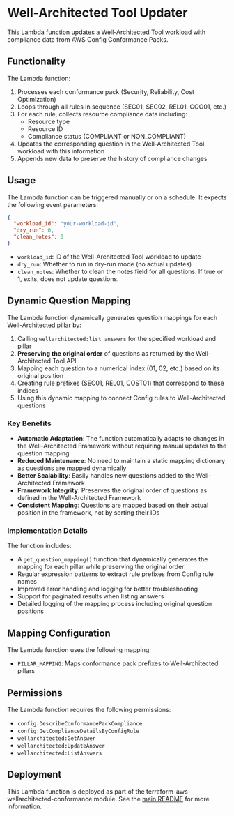 # Well-Architected Tool Updater

This Lambda function updates a Well-Architected Tool workload with compliance data from AWS Config Conformance Packs.

## Functionality

The Lambda function:

1. Processes each conformance pack (Security, Reliability, Cost Optimization)
2. Loops through all rules in sequence (SEC01, SEC02, REL01, COO01, etc.)
3. For each rule, collects resource compliance data including:
   - Resource type
   - Resource ID
   - Compliance status (COMPLIANT or NON_COMPLIANT)
4. Updates the corresponding question in the Well-Architected Tool workload with this information
5. Appends new data to preserve the history of compliance changes

## Usage

The Lambda function can be triggered manually or on a schedule. It expects the following event parameters:

```json
{
  "workload_id": "your-workload-id",
  "dry_run": 0,
  "clean_notes": 0
}
```

- `workload_id`: ID of the Well-Architected Tool workload to update
- `dry_run`: Whether to run in dry-run mode (no actual updates)
- `clean_notes`: Whether to clean the notes field for all questions. If true or 1, exits, does not update questions.

## Dynamic Question Mapping

The Lambda function dynamically generates question mappings for each Well-Architected pillar by:

1. Calling `wellarchitected:list_answers` for the specified workload and pillar
2. **Preserving the original order** of questions as returned by the Well-Architected Tool API
3. Mapping each question to a numerical index (01, 02, etc.) based on its original position
4. Creating rule prefixes (SEC01, REL01, COST01) that correspond to these indices
5. Using this dynamic mapping to connect Config rules to Well-Architected questions

### Key Benefits

- **Automatic Adaptation**: The function automatically adapts to changes in the Well-Architected Framework without requiring manual updates to the question mapping
- **Reduced Maintenance**: No need to maintain a static mapping dictionary as questions are mapped dynamically
- **Better Scalability**: Easily handles new questions added to the Well-Architected Framework
- **Framework Integrity**: Preserves the original order of questions as defined in the Well-Architected Framework
- **Consistent Mapping**: Questions are mapped based on their actual position in the framework, not by sorting their IDs

### Implementation Details

The function includes:

- A `get_question_mapping()` function that dynamically generates the mapping for each pillar while preserving the original order
- Regular expression patterns to extract rule prefixes from Config rule names
- Improved error handling and logging for better troubleshooting
- Support for paginated results when listing answers
- Detailed logging of the mapping process including original question positions

## Mapping Configuration

The Lambda function uses the following mapping:

- `PILLAR_MAPPING`: Maps conformance pack prefixes to Well-Architected pillars

## Permissions

The Lambda function requires the following permissions:

- `config:DescribeConformancePackCompliance`
- `config:GetComplianceDetailsByConfigRule`
- `wellarchitected:GetAnswer`
- `wellarchitected:UpdateAnswer`
- `wellarchitected:ListAnswers`

## Deployment

This Lambda function is deployed as part of the terraform-aws-wellarchitected-conformance module. See the [main README](../../README.md) for more information.